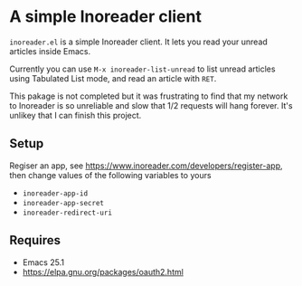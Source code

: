 # A simple Inoreader client

`inoreader.el` is a simple Inoreader client. It lets you read your unread
articles inside Emacs.

Currently you can use `M-x inoreader-list-unread` to list unread articles using
Tabulated List mode, and read an article with `RET`.

This pakage is not completed but it was frustrating to find that my network to
Inoreader is so unreliable and slow that 1/2 requests will hang forever. It's
unlikey that I can finish this project.

## Setup

Regiser an app, see https://www.inoreader.com/developers/register-app, then
change values of the following variables to yours

- `inoreader-app-id`
- `inoreader-app-secret`
- `inoreader-redirect-uri`

## Requires

- Emacs 25.1
- https://elpa.gnu.org/packages/oauth2.html
